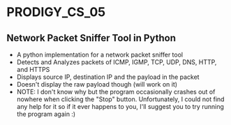 # PRODIGY_CS_05
## Network Packet Sniffer Tool in Python
- A python implementation for a network packet sniffer tool
- Detects and Analyzes packets of ICMP, IGMP, TCP, UDP, DNS, HTTP, and HTTPS
- Displays source IP, destination IP and the payload in the packet
- Doesn't display the raw payload though (will work on it)
- NOTE: I don't know why but the program occasionally crashes out of nowhere when clicking the "Stop" button. Unfortunately, I could not find any help for it so if it ever happens to you, I'll suggest you to try running the program again :)
